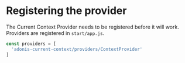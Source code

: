 # Registering the provider

The Current Context Provider needs to be registered before it will work. Providers are
registered in `start/app.js`.

```js
const providers = [
  'adonis-current-context/providers/ContextProvider'
]
```
